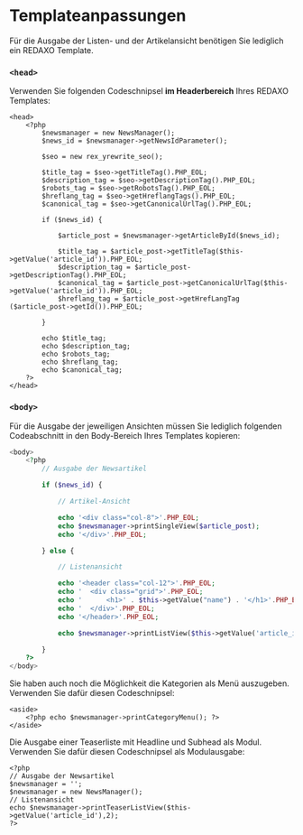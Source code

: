 # Templateanpassungen
Für die Ausgabe der Listen- und der Artikelansicht benötigen Sie lediglich ein REDAXO Template.

### `<head>`
 
Verwenden Sie folgenden Codeschnipsel **im Headerbereich** Ihres REDAXO Templates:
```
<head>
    <?php
        $newsmanager = new NewsManager();
        $news_id = $newsmanager->getNewsIdParameter(); 

        $seo = new rex_yrewrite_seo();

        $title_tag = $seo->getTitleTag().PHP_EOL;
        $description_tag = $seo->getDescriptionTag().PHP_EOL;
        $robots_tag = $seo->getRobotsTag().PHP_EOL;
        $hreflang_tag = $seo->getHreflangTags().PHP_EOL;
        $canonical_tag = $seo->getCanonicalUrlTag().PHP_EOL;

        if ($news_id) {

            $article_post = $newsmanager->getArticleById($news_id);

            $title_tag = $article_post->getTitleTag($this->getValue('article_id')).PHP_EOL; 
            $description_tag = $article_post->getDescriptionTag().PHP_EOL;
            $canonical_tag = $article_post->getCanonicalUrlTag($this->getValue('article_id')).PHP_EOL;
            $hreflang_tag = $article_post->getHrefLangTag ($article_post->getId()).PHP_EOL;

        }

        echo $title_tag;
        echo $description_tag;
        echo $robots_tag;
        echo $hreflang_tag;
        echo $canonical_tag; 
    ?>
</head>
```

### `<body>`

Für die Ausgabe der jeweiligen Ansichten müssen Sie lediglich folgenden Codeabschnitt in den Body-Bereich Ihres Templates kopieren:

```php
<body>
    <?php                
        // Ausgabe der Newsartikel

        if ($news_id) {

            // Artikel-Ansicht 

            echo '<div class="col-8">'.PHP_EOL;
            echo $newsmanager->printSingleView($article_post);
            echo '</div>'.PHP_EOL;

        } else {

            // Listenansicht

            echo '<header class="col-12">'.PHP_EOL;
            echo '  <div class="grid">'.PHP_EOL;
            echo '      <h1>' . $this->getValue("name") . '</h1>'.PHP_EOL;
            echo '  </div>'.PHP_EOL;
            echo '</header>'.PHP_EOL;

            echo $newsmanager->printListView($this->getValue('article_id'), 3);

        }
    ?>
</body>
```
Sie haben auch noch die Möglichkeit die Kategorien als Menü auszugeben. Verwenden Sie dafür diesen Codeschnipsel:
```
<aside>
    <?php echo $newsmanager->printCategoryMenu(); ?>
</aside>
```
Die Ausgabe einer Teaserliste mit Headline und Subhead als Modul. Verwenden Sie dafür diesen Codeschnipsel als Modulausgabe:
```
<?php
// Ausgabe der Newsartikel
$newsmanager = '';
$newsmanager = new NewsManager();
// Listenansicht
echo $newsmanager->printTeaserListView($this->getValue('article_id'),2);
?>
```


